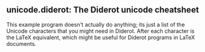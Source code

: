 ## unicode.diderot: The Diderot unicode cheatsheet

This example program doesn't actually do anything; its just a
list of the Unicode characters that you might need in Diderot.
After each character is the LaTeX equivalent, which might be
useful for Diderot programs in LaTeX documents.
